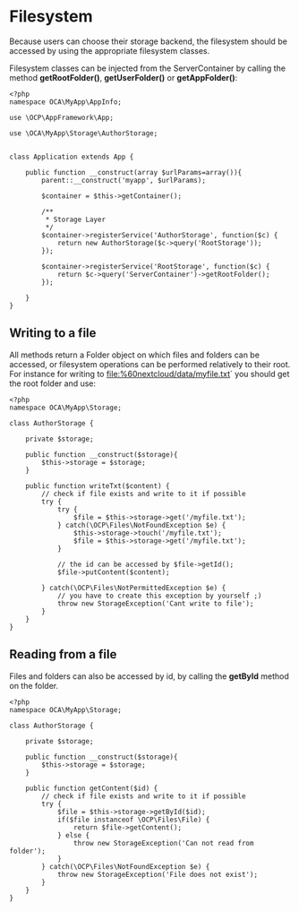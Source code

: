 Filesystem
==========

Because users can choose their storage backend, the filesystem should be
accessed by using the appropriate filesystem classes.

Filesystem classes can be injected from the ServerContainer by calling
the method **getRootFolder()**, **getUserFolder()** or
**getAppFolder()**:

``` {.sourceCode .php}
<?php
namespace OCA\MyApp\AppInfo;

use \OCP\AppFramework\App;

use \OCA\MyApp\Storage\AuthorStorage;


class Application extends App {

    public function __construct(array $urlParams=array()){
        parent::__construct('myapp', $urlParams);

        $container = $this->getContainer();

        /**
         * Storage Layer
         */
        $container->registerService('AuthorStorage', function($c) {
            return new AuthorStorage($c->query('RootStorage'));
        });

        $container->registerService('RootStorage', function($c) {
            return $c->query('ServerContainer')->getRootFolder();
        });

    }
}
```

Writing to a file
-----------------

All methods return a Folder object on which files and folders can be
accessed, or filesystem operations can be performed relatively to their
root. For instance for writing to <file:%60nextcloud/data/myfile.txt>\`
you should get the root folder and use:

``` {.sourceCode .php}
<?php
namespace OCA\MyApp\Storage;

class AuthorStorage {

    private $storage;

    public function __construct($storage){
        $this->storage = $storage;
    }

    public function writeTxt($content) {
        // check if file exists and write to it if possible
        try {
            try {
                $file = $this->storage->get('/myfile.txt');
            } catch(\OCP\Files\NotFoundException $e) {
                $this->storage->touch('/myfile.txt');
                $file = $this->storage->get('/myfile.txt');
            }

            // the id can be accessed by $file->getId();
            $file->putContent($content);

        } catch(\OCP\Files\NotPermittedException $e) {
            // you have to create this exception by yourself ;)
            throw new StorageException('Cant write to file');
        }
    }
}
```

Reading from a file
-------------------

Files and folders can also be accessed by id, by calling the **getById**
method on the folder.

``` {.sourceCode .php}
<?php
namespace OCA\MyApp\Storage;

class AuthorStorage {

    private $storage;

    public function __construct($storage){
        $this->storage = $storage;
    }

    public function getContent($id) {
        // check if file exists and write to it if possible
        try {
            $file = $this->storage->getById($id);
            if($file instanceof \OCP\Files\File) {
                return $file->getContent();
            } else {
                throw new StorageException('Can not read from folder');
            }
        } catch(\OCP\Files\NotFoundException $e) {
            throw new StorageException('File does not exist');
        }
    }
}
```
